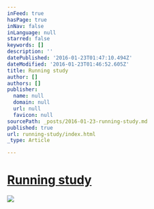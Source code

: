 ```yaml
---
inFeed: true
hasPage: true
inNav: false
inLanguage: null
starred: false
keywords: []
description: ''
datePublished: '2016-01-23T01:47:10.494Z'
dateModified: '2016-01-23T01:46:52.605Z'
title: Running study
author: []
authors: []
publisher:
  name: null
  domain: null
  url: null
  favicon: null
sourcePath: _posts/2016-01-23-running-study.md
published: true
url: running-study/index.html
_type: Article

---
```

# [Running study][0]
![](https://the-grid-user-content.s3-us-west-2.amazonaws.com/7c9f54c8-55ca-4660-948b-15a6986e84e1.gif)

[0]: null